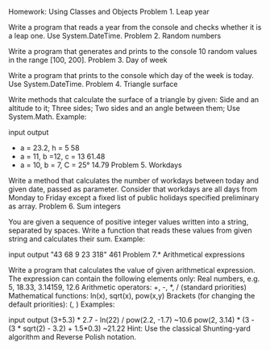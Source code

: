 Homework: Using Classes and Objects
Problem 1. Leap year

Write a program that reads a year from the console and checks whether it is a leap one.
Use System.DateTime.
Problem 2. Random numbers

Write a program that generates and prints to the console 10 random values in the range [100, 200].
Problem 3. Day of week

Write a program that prints to the console which day of the week is today.
Use System.DateTime.
Problem 4. Triangle surface

Write methods that calculate the surface of a triangle by given:
Side and an altitude to it;
Three sides;
Two sides and an angle between them;
Use System.Math.
Example:

input	output
* a = 23.2, h = 5	58
* a = 11, b =12, c = 13	61.48
* a = 10, b = 7, C = 25°	14.79
Problem 5. Workdays

Write a method that calculates the number of workdays between today and given date, passed as parameter.
Consider that workdays are all days from Monday to Friday except a fixed list of public holidays specified preliminary as array.
Problem 6. Sum integers

You are given a sequence of positive integer values written into a string, separated by spaces.
Write a function that reads these values from given string and calculates their sum.
Example:

input	output
"43 68 9 23 318"	461
Problem 7.* Arithmetical expressions

Write a program that calculates the value of given arithmetical expression.
The expression can contain the following elements only:
Real numbers, e.g. 5, 18.33, 3.14159, 12.6
Arithmetic operators: +, -, *, / (standard priorities)
Mathematical functions: ln(x), sqrt(x), pow(x,y)
Brackets (for changing the default priorities): (, )
Examples:

input	output
(3+5.3) * 2.7 - ln(22) / pow(2.2, -1.7)	~10.6
pow(2, 3.14) * (3 - (3 * sqrt(2) - 3.2) + 1.5*0.3)	~21.22
Hint: Use the classical Shunting-yard algorithm and Reverse Polish notation.
